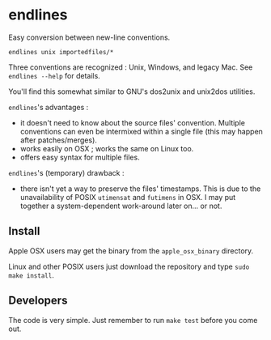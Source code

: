 endlines
========

Easy conversion between new-line conventions.

    endlines unix importedfiles/*

Three conventions are recognized : Unix, Windows, and legacy Mac. See `endlines --help` for details.

You'll find this somewhat similar to GNU's dos2unix and unix2dos utilities.

`endlines`'s advantages : 
- it doesn't need to know about the source files' convention. Multiple conventions can even be intermixed within a single file (this may happen after patches/merges).
- works easily on OSX ; works the same on Linux too.
- offers easy syntax for multiple files.

`endlines`'s (temporary) drawback :
- there isn't yet a way to preserve the files' timestamps. This is due to the unavailability of POSIX `utimensat` and `futimens` in OSX. I may put together a system-dependent work-around later on... or not.




Install
-------

Apple OSX users may get the binary from the `apple_osx_binary` directory.

Linux and other POSIX users just download the repository and type `sudo make install`. 


Developers
----------

The code is very simple. Just remember to run `make test` before you come out.
